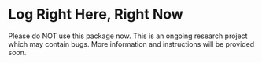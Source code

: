 # Log Right Here, Right Now

Please do NOT use this package now. This is an ongoing research project which may contain bugs. More information and instructions will be provided soon.
